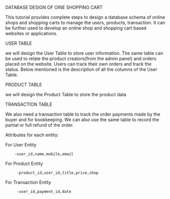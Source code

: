 DATABASE DESIGN OF OINE SHOPPING CART


This tutorial provides complete steps to design a database schema of online shops and shopping carts to manage the users, products, transaction. It can be further used to develop an online shop and shopping cart based websites or applications.

USER TABLE


we will design the User Table to store user information. The same table can be used to relate the product creators(from the admin panel) and orders placed on the website. Users can track their own orders and track the status. Below mentioned is the description of all the columns of the User Table.


PRODUCT TABLE


we will design the Product Table to store the product data

TRANSACTION TABLE


We also need a transaction table to track the order payments made by the buyer and for bookkeeping. We can also use the same table to record the partial or full refund of the order.


Attributes for each entity:


For User Entity 

        -user_id,name,mobile,email

For Product Entity

         -product_id,user_id,title,price,shop

For Transaction Entity

         -user_id,payment_id,date
